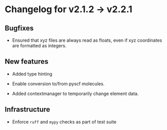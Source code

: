 # Changelog for v2.1.2 -> v2.2.1



## Bugfixes

- Ensured that xyz files are always read as floats, even if xyz coordinates are formatted as integers.


## New features

- Added type hinting

- Enable conversion to/from pyscf molecules.

- Added contextmanager to temporarily change element data.


## Infrastructure

- Enforce `ruff` and `mypy` checks as part of test suite